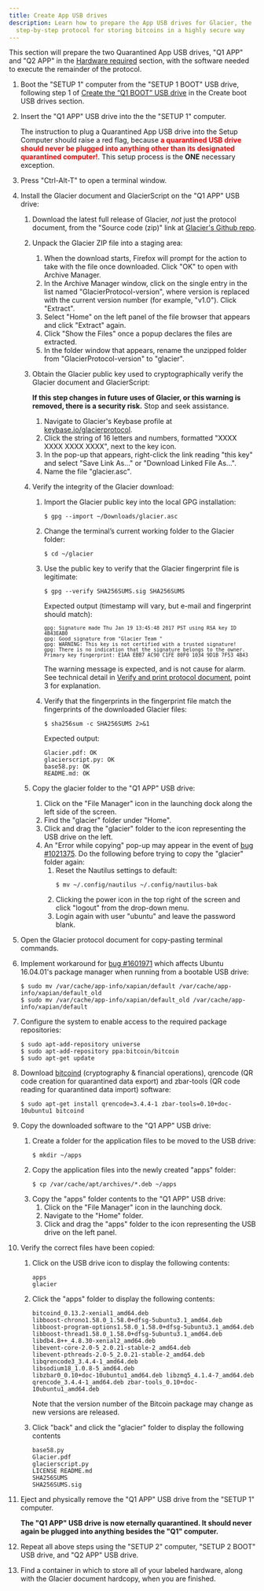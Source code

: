 ```yaml
---
title: Create App USB drives
description: Learn how to prepare the App USB drives for Glacier, the
  step-by-step protocol for storing bitcoins in a highly secure way
---
```


This section will prepare the two Quarantined App USB drives, "Q1 APP" and "Q2 APP" in the
[Hardware required](/docs/before-you-start/hardware/#eternally-quarantined) section, with
the software needed to execute the remainder of the protocol.

1. Boot the "SETUP 1" computer from the "SETUP 1 BOOT" USB drive, following step 1 of
[Create the “Q1 BOOT” USB drive](/docs/setup/create-boot-usb/#create-the-setup-1-boot-usb-drive)
in the Create boot USB drives section.
2. Insert the "Q1 APP" USB drive into the the "SETUP 1" computer.

    The instruction to plug a Quarantined App USB drive into the Setup Computer
    should raise a red flag, because  **<span style="color: red;">a quarantined USB drive
    should never be plugged into anything other than its designated quarantined computer!</span>**.
    This setup process is the **ONE** necessary exception.

3. Press "Ctrl-Alt-T" to open a terminal window.
4. Install the Glacier document and GlacierScript on the "Q1 APP" USB drive:
    1. Download the latest full release of Glacier, *not* just the protocol
    document, from the "Source code (zip)" link at
    [Glacier's Github repo](https://github.com/GlacierProtocol/GlacierProtocol/releases).
    2. Unpack the Glacier ZIP file into a staging area:
        1. When the download starts, Firefox will prompt for the action to take with the file
        once downloaded. Click "OK" to open with Archive Manager.
        2. In the Archive Manager window, click on the single entry in the list named
        "GlacierProtocol-<span class="primary">version</span>", where
        <span class="primary">version</span> is replaced with
        the current version number (for example, "v1.0"). Click "Extract".
        3. Select "Home" on the left panel of the file browser that appears and click "Extract" again.
        4. Click "Show the Files" once a popup declares the files are extracted.
        5. In the folder window that appears, rename the unzipped folder from "GlacierProtocol-<span class="primary">version</span>" to "glacier".
    3. Obtain the Glacier public key used to cryptographically verify the
    Glacier document and GlacierScript:

        **If this step changes in future uses of Glacier, or this warning is removed, there is a security risk.**
        Stop and seek assistance.

        1. Navigate to Glacier's Keybase profile at [keybase.io/glacierprotocol](https://keybase.io/glacierprotocol).
        2. Click the string of 16 letters and numbers, formatted "XXXX XXXX XXXX XXXX", next to the key icon.
        3. In the pop-up that appears, right-click the link reading "this key" and select
        "Save Link As..." or "Download Linked File As...".
        4. Name the file "glacier.asc".

    4. Verify the integrity of the Glacier download:
        1. Import the Glacier public key into the local GPG installation:
           ```
           $ gpg --import ~/Downloads/glacier.asc
           ```
        2. Change the terminal’s current working folder to the Glacier folder:
           ```
           $ cd ~/glacier
           ```
        3. Use the public key to verify that the Glacier fingerprint file is
        legitimate:
           ```
           $ gpg --verify SHA256SUMS.sig SHA256SUMS
           ```
           Expected output (timestamp will vary, but e-mail and fingerprint should match):
           <pre><code><span style="font-size: 10px;">gpg: Signature made Thu Jan 19 13:45:48 2017 PST using RSA key ID 4B43EAB0
           gpg: Good signature from "Glacier Team <contact@glacierprotocol.org>"
           gpg: WARNING: This key is not certified with a trusted signature!
           gpg: There is no indication that the signature belongs to the owner.
           Primary key fingerprint: E1AA EBB7 AC90 C1FE 80F0 1034 9D1B 7F53 4B43</span>
           </code></pre>

           The warning message is expected, and is not cause for alarm. See technical detail
           in [Verify and print protocol document](/docs/setup/verify/#document-verification), point 3 for explanation.
        4. Verify that the fingerprints in the fingerprint file match the fingerprints
        of the downloaded Glacier files:
           ```
           $ sha256sum -c SHA256SUMS 2>&1
           ```
           Expected output:
           ```
           Glacier.pdf: OK
           glacierscript.py: OK
           base58.py: OK
           README.md: OK
           ```
    5. Copy the glacier folder to the "Q1 APP" USB drive:
        1. Click on the "File Manager" icon in the launching dock along the left
        side of the screen.
        2. Find the "glacier" folder under "Home".
        3. Click and drag the "glacier" folder to the icon representing the USB
        drive on the left.
        4. An "Error while copying" pop-up may appear in the event of
        [bug #1021375](https://bugs.launchpad.net/ubuntu/+source/nautilus/+bug/1021375). Do the following before trying to copy the "glacier" folder again:
            1. Reset the Nautilus settings to default:
                ```
                $ mv ~/.config/nautilus ~/.config/nautilus-bak
                ```
            2. Clicking the power icon in the top right of the screen and click "logout" from the drop-down menu.
            3. Login again with user "ubuntu" and leave the password blank.

5. Open the Glacier protocol document for copy-pasting terminal commands.
6. Implement workaround for [bug #1601971](https://bugs.launchpad.net/ubuntu/+source/appstream/+bug/1601971)
which affects Ubuntu 16.04.01's package manager when running from a bootable USB drive:
    ```
    $ sudo mv /var/cache/app-info/xapian/default /var/cache/app-info/xapian/default_old
    $ sudo mv /var/cache/app-info/xapian/default_old /var/cache/app-info/xapian/default
    ```
7. Configure the system to enable access to the required package repositories:
    ```
    $ sudo apt-add-repository universe
    $ sudo apt-add-repository ppa:bitcoin/bitcoin
    $ sudo apt-get update
    ```
8. Download [bitcoind](https://bitcoincore.org/)
(cryptography & financial operations), qrencode (QR code creation for quarantined data
export) and zbar-tools (QR code reading for quarantined data import) software:
    ```
    $ sudo apt-get install qrencode=3.4.4-1 zbar-tools=0.10+doc-10ubuntu1 bitcoind
    ```
9. Copy the downloaded software to the "Q1 APP" USB drive:
    1. Create a folder for the application files to be moved to the
    USB drive:
        ```
        $ mkdir ~/apps
        ```
    2. Copy the application files into the newly created "apps" folder:
        ```
        $ cp /var/cache/apt/archives/*.deb ~/apps
        ```
    3. Copy the "apps" folder contents to the "Q1 APP" USB drive:
        1. Click on the "File Manager" icon in the launching dock.
        2. Navigate to the "Home" folder.
        3. Click and drag the "apps" folder to the icon representing
        the USB drive on the left panel.
7. Verify the correct files have been copied:
    1. Click on the USB drive icon to display the following contents:
        ```
        apps
        glacier
        ```
    2. Click the "apps" folder to display the following contents:
        ```
        bitcoind_0.13.2-xenial1_amd64.deb
        libboost-chrono1.58.0_1.58.0+dfsg-5ubuntu3.1_amd64.deb
        libboost-program-options1.58.0_1.58.0+dfsg-5ubuntu3.1_amd64.deb
        libboost-thread1.58.0_1.58.0+dfsg-5ubuntu3.1_amd64.deb
        libdb4.8++_4.8.30-xenial2_amd64.deb
        libevent-core-2.0-5_2.0.21-stable-2_amd64.deb
        libevent-pthreads-2.0-5_2.0.21-stable-2_amd64.deb
        libqrencode3_3.4.4-1_amd64.deb
        libsodium18_1.0.8-5_amd64.deb
        libzbar0_0.10+doc-10ubuntu1_amd64.deb libzmq5_4.1.4-7_amd64.deb
        qrencode_3.4.4-1_amd64.deb zbar-tools_0.10+doc-10ubuntu1_amd64.deb
        ```
        Note that the version number of the Bitcoin package may change as new
        versions are released.

    3. Click "back" and click the "glacier" folder to display the following contents
        ```
        base58.py
        Glacier.pdf
        glacierscript.py
        LICENSE README.md
        SHA256SUMS
        SHA256SUMS.sig
        ```
8. Eject and physically remove the "Q1 APP" USB drive from the "SETUP 1" computer.

    **The "Q1 APP" USB drive is now eternally quarantined. It should never again be
    plugged into anything besides the "Q1" computer.**

9. Repeat all above steps using the "SETUP 2" computer, "SETUP 2 BOOT" USB drive, and "Q2
APP" USB drive.
10. Find a container in which to store all of your labeled hardware, along
with the Glacier document hardcopy, when you are finished.
